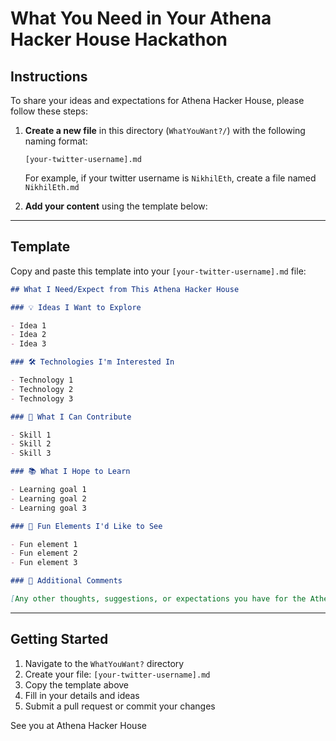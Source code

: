 # What You Need in Your Athena Hacker House Hackathon

## Instructions

To share your ideas and expectations for Athena Hacker House, please follow these steps:

1. **Create a new file** in this directory (`WhatYouWant?/`) with the following naming format:

   ```
   [your-twitter-username].md
   ```

   For example, if your twitter username is `NikhilEth`, create a file named `NikhilEth.md`

2. **Add your content** using the template below:

---

## Template

Copy and paste this template into your `[your-twitter-username].md` file:

```markdown
## What I Need/Expect from This Athena Hacker House

### 💡 Ideas I Want to Explore

- Idea 1
- Idea 2
- Idea 3

### 🛠️ Technologies I'm Interested In

- Technology 1
- Technology 2
- Technology 3

### 🤝 What I Can Contribute

- Skill 1
- Skill 2
- Skill 3

### 📚 What I Hope to Learn

- Learning goal 1
- Learning goal 2
- Learning goal 3

### 🎉 Fun Elements I'd Like to See

- Fun element 1
- Fun element 2
- Fun element 3

### 💭 Additional Comments

[Any other thoughts, suggestions, or expectations you have for the Athena Hacker House]
```

---

## Getting Started

1. Navigate to the `WhatYouWant?` directory
2. Create your file: `[your-twitter-username].md`
3. Copy the template above
4. Fill in your details and ideas
5. Submit a pull request or commit your changes

See you at Athena Hacker House
